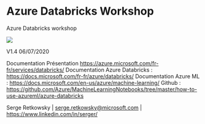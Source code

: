 # Azure Databricks Workshop
Azure Databricks workshop

<img src="https://raw.githubusercontent.com/retkowsky/images/master/AzureDatabricksLogo.jpg"><br>

V1.4 06/07/2020


Documentation
Présentation https://azure.microsoft.com/fr-fr/services/databricks/
Documentation Azure Databricks : https://docs.microsoft.com/fr-fr/azure/databricks/
Documentation Azure ML : https://docs.microsoft.com/en-us/azure/machine-learning/
Github : https://github.com/Azure/MachineLearningNotebooks/tree/master/how-to-use-azureml/azure-databricks


Serge Retkowsky | serge.retkowsky@microsoft.com | https://www.linkedin.com/in/serger/

